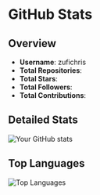 # GitHub Stats

## Overview
- **Username**: zufichris
- **Total Repositories**: <insert total repositories>
- **Total Stars**: <insert total stars>
- **Total Followers**: <insert total followers>
- **Total Contributions**: <insert total contributions>

## Detailed Stats
![Your GitHub stats](https://github-readme-stats.vercel.app/api?username=zufichris&show_icons=true)

## Top Languages
![Top Languages](https://github-readme-stats.vercel.app/api/top-langs/?username=zufichris&layout=compact)
